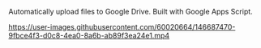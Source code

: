 Automatically upload files to Google Drive. Built with Google Apps Script.

https://user-images.githubusercontent.com/60020664/146687470-9fbce4f3-d0c8-4ea0-8a6b-ab89f3ea24e1.mp4

